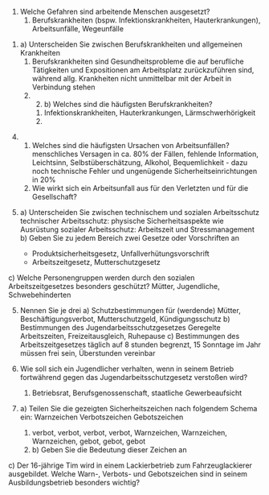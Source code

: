 
1) Welche Gefahren sind arbeitende Menschen ausgesetzt?
	1) Berufskrankheiten (bspw. Infektionskrankheiten, Hauterkrankungen), Arbeitsunfälle, Wegeunfälle

1. a) Unterscheiden Sie zwischen Berufskrankheiten und allgemeinen Krankheiten 
	1. Berufskrankheiten sind Gesundheitsprobleme die auf berufliche Tätigkeiten und Expositionen am Arbeitsplatz zurückzuführen sind, während allg. Krankheiten nicht unmittelbar mit der Arbeit in Verbindung stehen
	2. 2) b) Welches sind die häufigsten Berufskrankheiten?
		1. Infektionskrankheiten, Hauterkrankungen, Lärmschwerhörigkeit
		2. 
4) 1) Welches sind die häufigsten Ursachen von Arbeitsunfällen?
	menschliches Versagen in ca. 80% der Fällen, fehlende Information, Leichtsinn, Selbstüberschätzung, Alkohol, Bequemlichkeit - dazu noch technische Fehler und ungenügende Sicherheitseinrichtungen in 20%
	1) Wie wirkt sich ein Arbeitsunfall aus für den Verletzten und für die Gesellschaft?

5) a) Unterscheiden Sie zwischen technischem und sozialen Arbeitsschutz
	technischer Arbeitsschutz: physische Sicherheitsaspekte wie Ausrüstung
	sozialer Arbeitsschutz: Arbeitszeit und Stressmanagement
b) Geben Sie zu jedem Bereich zwei Gesetze oder Vorschriften an
	- Produktsicherheitsgesetz, Unfallverhütungsvorschrift
	- Arbeitszeitgesetz, Mutterschutzgesetz

c) Welche Personengruppen werden durch den sozialen Arbeitszeitgesetzes besonders geschützt?
	Mütter, Jugendliche, Schwebehinderten

5) Nennen Sie je drei a) Schutzbestimmungen für (werdende) Mütter,
	Beschäftigungsverbot, Mutterschutzgeld, Kündigungsschutz
b) Bestimmungen des Jugendarbeitsschutzgesetzes
	Geregelte Arbeitszeiten, Freizeitausgleich, Ruhepause
c) Bestimmungen des Arbeitszeitgesetzes
	täglich auf 8 stunden begrenzt, 15 Sonntage im Jahr müssen frei sein, Überstunden vereinbar

6) Wie soll sich ein Jugendlicher verhalten, wenn in seinem Betrieb fortwährend gegen das Jugendarbeitsschutzgesetz verstoßen wird?
	1) Betriebsrat, Berufsgenossenschaft, staatliche Gewerbeaufsicht

7) a) Teilen Sie die gezeigten Sicherheitszeichen nach folgendem Schema ein: Warnzeichen Verbotszeichen Gebotszeichen
	1) verbot, verbot, verbot, verbot, Warnzeichen, Warnzeichen, Warnzeichen, gebot, gebot, gebot
	2) b) Geben Sie die Bedeutung dieser Zeichen an

c) Der 16-jährige Tim wird in einem Lackierbetrieb zum Fahrzeuglackierer ausgebildet. Welche Warn-, Verbots- und Gebotszeichen sind in seinem Ausbildungsbetrieb besonders wichtig?